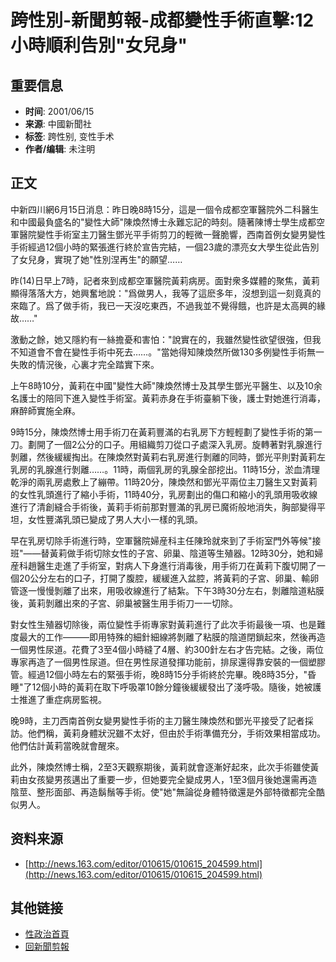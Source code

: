 # 跨性別-新聞剪報-成都變性手術直擊:12小時順利告別"女兒身"

## 重要信息

- **时间**: 2001/06/15
- **来源**: 中國新聞社
- **标签**: 跨性别, 变性手术
- **作者/编辑**: 未注明

## 正文

中新四川網6月15日消息：昨日晚8時15分，這是一個令成都空軍醫院外二科醫生和中國最負盛名的"變性大師"陳煥然博士永難忘記的時刻。隨著陳博士學生成都空軍醫院變性手術室主刀醫生鄧光平手術剪刀的輕微一聲脆響，西南首例女變男變性手術經過12個小時的緊張進行終於宣告完結，一個23歲的漂亮女大學生從此告別了女兒身，實現了她"性別涅再生"的願望……

昨(14)日早上7時，記者來到成都空軍醫院黃莉病房。面對衆多媒體的聚焦，黃莉顯得落落大方，她興奮地說："爲做男人，我等了這麽多年，沒想到這一刻竟真的來臨了。爲了做手術，我已一天沒吃東西，不過我並不覺得餓，也許是太高興的緣故……"

激動之餘，她又隱約有一絲擔憂和害怕："說實在的，我雖然變性欲望很強，但我不知道會不會在變性手術中死去……。"當她得知陳煥然所做130多例變性手術無一失敗的情況後，心裏才完全踏實下來。

上午8時10分，黃莉在中國"變性大師"陳煥然博士及其學生鄧光平醫生、以及10余名護士的陪同下進入變性手術室。黃莉赤身在手術臺躺下後，護士對她進行消毒，麻醉師實施全麻。

9時15分，陳煥然博士用手術刀在黃莉豐滿的右乳房下方輕輕劃了變性手術的第一刀。劃開了一個2公分的口子。用組織剪刀從口子處深入乳房。旋轉著對乳腺進行剝離，然後緩緩掏出。在陳煥然對黃莉右乳房進行剝離的同時，鄧光平則對黃莉左乳房的乳腺進行剝離……。11時，兩個乳房的乳腺全部挖出。11時15分，淤血清理乾淨的兩乳房處敷上了繃帶。11時20分，陳煥然和鄧光平兩位主刀醫生又對黃莉的女性乳頭進行了縮小手術，11時40分，乳房劃出的傷口和縮小的乳頭用吸收線進行了清創縫合手術後，黃莉手術前那對豐滿的乳房已魔術般地消失，胸部變得平坦，女性豐滿乳頭已變成了男人大小一樣的乳頭。

早在乳房切除手術進行時，空軍醫院婦産科主任陳玲就來到了手術室門外等候"接班"——替黃莉做手術切除女性的子宮、卵巢、陰道等生殖器。12時30分，她和婦産科趙醫生走進了手術室，對病人下身進行消毒後，用手術刀在黃莉下腹切開了一個20公分左右的口子，打開了腹腔，緩緩進入盆腔，將黃莉的子宮、卵巢、輸卵管逐一慢慢剝離了出來，用吸收線進行了結紮。下午3時30分左右，剝離陰道粘膜後，黃莉剝離出來的子宮、卵巢被醫生用手術刀一一切除。

對女性生殖器切除後，兩位變性手術專家對黃莉進行了此次手術最後一項、也是難度最大的工作———即用特殊的細針細線將剝離了粘膜的陰道閉鎖起來，然後再造一個男性尿道。花費了3至4個小時縫了4層、約300針左右才告完結。之後，兩位專家再造了一個男性尿道。但在男性尿道發揮功能前，排尿還得靠安裝的一個塑膠管。經過12個小時左右的緊張手術，晚8時15分手術終於完畢。晚8時35分，"昏睡"了12個小時的黃莉在取下呼吸罩10餘分鐘後緩緩發出了淺呼吸。隨後，她被護士推進了重症病房監視。

晚9時，主刀西南首例女變男變性手術的主刀醫生陳煥然和鄧光平接受了記者採訪。他們稱，黃莉身體狀況雖不太好，但由於手術準備充分，手術效果相當成功。他們估計黃莉當晚就會醒來。

此外，陳煥然博士稱，2至3天觀察期後，黃莉就會逐漸好起來，此次手術雖使黃莉由女孩變男孩邁出了重要一步，但她要完全變成男人，1至3個月後她還需再造陰莖、整形面部、再造鬍鬚等手術。使"她"無論從身體特徵還是外部特徵都完全酷似男人。

## 资料来源

- [http://news.163.com/editor/010615/010615_204599.html](http://news.163.com/editor/010615/010615_204599.html) 

## 其他链接

- [性政治首頁](../../index.html) 
- [回新聞剪報](../news.html)